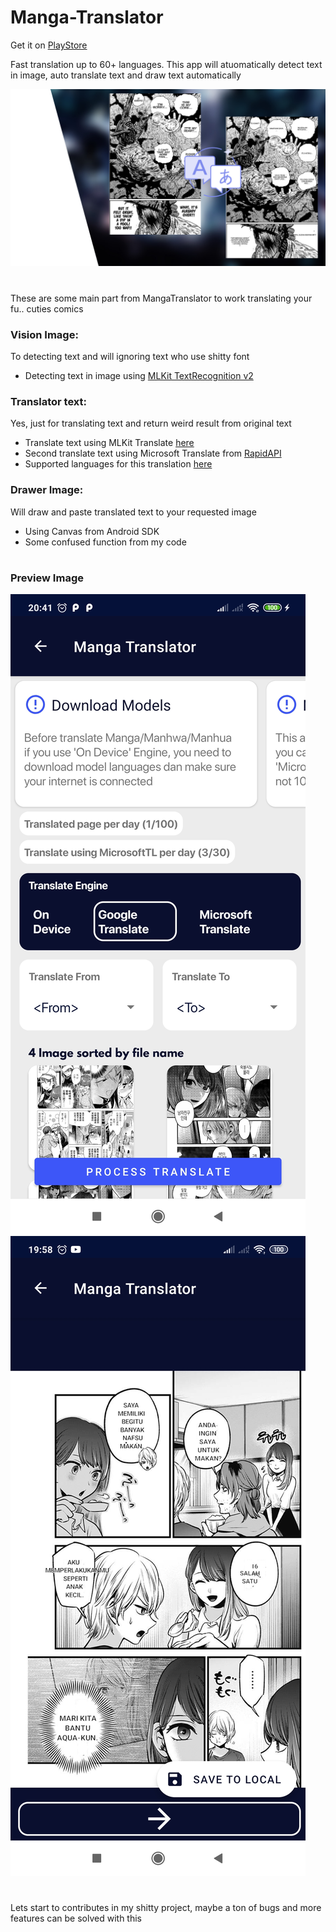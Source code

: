 
# **Manga-Translator**

Get it on [PlayStore](https://play.google.com/store/apps/details?id=com.wiryaimd.mangatranslator)

Fast translation up to 60+ languages. This app will atuomatically detect text in image, auto translate text and draw text automatically

![main](thumb-mangatl.png)

#

These are some main part from MangaTranslator to work translating your fu.. cuties comics
### **Vision Image:**
To detecting text and will ignoring text who use shitty font
- Detecting text in image using [MLKit TextRecognition v2](https://developers.google.com/ml-kit/vision/text-recognition/v2/android)

### **Translator text:**
Yes, just for translating text and return weird result from original text
- Translate text using MLKit Translate [here](https://developers.google.com/ml-kit/language/translation/android)
- Second translate text using Microsoft Translate from [RapidAPI](https://rapidapi.com/microsoft-azure-org-microsoft-cognitive-services/api/microsoft-translator-text/)
- Supported languages for this translation [here](https://developers.google.com/ml-kit/language/translation/translation-language-support)

### **Drawer Image:**
Will draw and paste translated text to your requested image
- Using Canvas from Android SDK
- Some confused function from my code

#

### Preview Image
![preview1](preview1.jpg)
![preview2](preview2.jpg)

#
Lets start to contributes in my shitty project, maybe a ton of bugs and more features can be solved with this